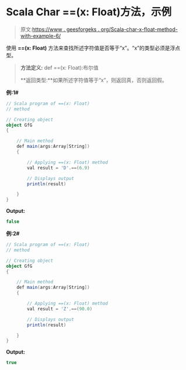 # Scala Char ==(x: Float)方法，示例

> 原文:[https://www . geesforgeks . org/Scala-char-x-float-method-with-example-6/](https://www.geeksforgeeks.org/scala-char-x-float-method-with-example-6/)

使用 **==(x: Float)** 方法来查找所述字符值是否等于“x”。“x”的类型必须是浮点型。

> **方法定义:** def ==(x: Float):布尔值
> 
> **返回类型:**如果所述字符值等于“x”，则返回真，否则返回假。

**例:1#**

```scala
// Scala program of ==(x: Float)
// method

// Creating object
object GfG
{ 

    // Main method
    def main(args:Array[String])
    {

        // Applying ==(x: Float) method 
        val result = 'D'.==(6.9)

        // Displays output
        println(result)

    }
} 
```

**Output:**

```scala
false

```

**例:2#**

```scala
// Scala program of ==(x: Float)
// method

// Creating object
object GfG
{ 

    // Main method
    def main(args:Array[String])
    {

        // Applying ==(x: Float) method
        val result = 'Z'.==(90.0)

        // Displays output
        println(result)

    }
} 
```

**Output:**

```scala
true

```